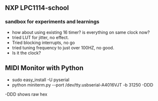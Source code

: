 NXP LPC1114-school
------------------

### sandbox for experiments and learnings

- how about using existing 16 timer? is everything on same clock now?
- tried LUT for jitter, no effect. 
- Tried blocking interrupts, no go
- tried tuning frequency to just over 100HZ, no good.
- Is it the clock?



MIDI Monitor with Python
------------------------
- sudo easy_install -U pyserial
- python miniterm.py --port /dev/tty.usbserial-A4016VJT -b 31250 -DDD

-DDD shows raw hex